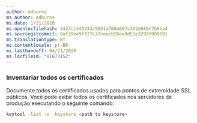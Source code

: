 ```yaml
---
author: edburns
ms.author: edburns
ms.date: 1/21/2020
ms.openlocfilehash: 3427cc445333c9851a760a607c402e689c7b6ba4
ms.sourcegitcommit: 0af39ee9ff27c37ceeeb28ea9d51e32995989591
ms.translationtype: HT
ms.contentlocale: pt-BR
ms.lasthandoff: 04/21/2020
ms.locfileid: "81673152"
---
```

### <a name="inventory-all-certificates"></a>Inventariar todos os certificados

Documente todos os certificados usados para pontos de extremidade SSL públicos. Você pode exibir todos os certificados nos servidores de produção executando o seguinte comando:

```bash
keytool -list -v -keystore <path to keystore>
```

